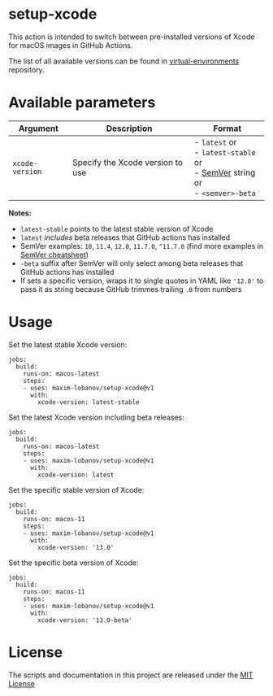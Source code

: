 # setup-xcode
This action is intended to switch between pre-installed versions of Xcode for macOS images in GitHub Actions.  

The list of all available versions can be found in [virtual-environments](https://github.com/actions/virtual-environments/blob/master/images/macos/macos-10.15-Readme.md#xcode) repository.

# Available parameters
| Argument                | Description              | Format    |
|-------------------------|--------------------------|--------------------|
| `xcode-version`           | Specify the Xcode version to use | - `latest` or<br> - `latest-stable` or<br> - [SemVer](https://semver.org/) string or<br> - `<semver>-beta` |

**Notes:**
- `latest-stable` points to the latest stable version of Xcode
- `latest` *includes* beta releases that GitHub actions has installed
- SemVer examples: `10`, `11.4`, `12.0`, `11.7.0`, `^11.7.0` (find more examples in [SemVer cheatsheet](https://devhints.io/semver))
- `-beta` suffix after SemVer will only select among beta releases that GitHub actions has installed
- If sets a specific version, wraps it to single quotes in YAML like `'12.0'` to pass it as string because GitHub trimmes trailing `.0` from numbers

# Usage

Set the latest stable Xcode version:
```
jobs:
  build:
    runs-on: macos-latest
    steps:
    - uses: maxim-lobanov/setup-xcode@v1
      with:
        xcode-version: latest-stable
```

Set the latest Xcode version including beta releases:
```
jobs:
  build:
    runs-on: macos-latest
    steps:
    - uses: maxim-lobanov/setup-xcode@v1
      with:
        xcode-version: latest
```

Set the specific stable version of Xcode:
```
jobs:
  build:
    runs-on: macos-11
    steps:
    - uses: maxim-lobanov/setup-xcode@v1
      with:
        xcode-version: '13.0'
```

Set the specific beta version of Xcode:
```
jobs:
  build:
    runs-on: macos-11
    steps:
    - uses: maxim-lobanov/setup-xcode@v1
      with:
        xcode-version: '13.0-beta'
```
# License
The scripts and documentation in this project are released under the [MIT License](LICENSE)
